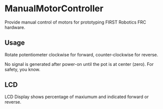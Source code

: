 # ManualMotorController

Provide manual control of motors for prototyping FIRST Robotics FRC hardware.

## Usage

Rotate potentiometer clockwise for forward, counter-clockwise for reverse.

No signal is generated after power-on until the pot is at center (zero). For safety, you know.

## LCD

LCD Display shows percentage of maxiumum and indicated forward or reverse.

